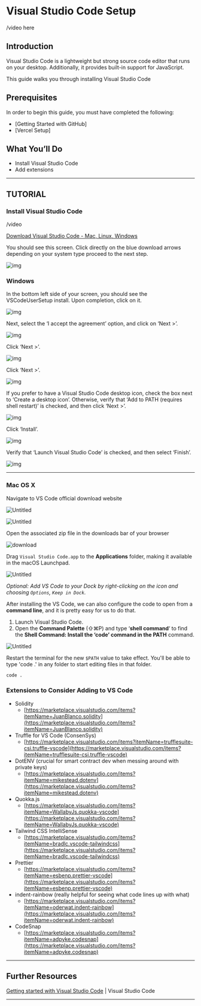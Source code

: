 # Visual Studio Code Setup

>
/video here
## **Introduction**

Visual Studio Code is a lightweight but strong source code editor that runs on your desktop. Additionally, it provides built-in support for JavaScript.

This guide walks you through installing Visual Studio Code

## **Prerequisites**

In order to begin this guide, you must have completed the following:

- [Getting Started with GitHub]
- [Vercel Setup]

## **What You’ll Do**

- Install Visual Studio Code
- Add extensions

---
## **TUTORIAL**
### Install Visual Studio Code

/video

[Download Visual Studio Code - Mac, Linux, Windows](https://code.visualstudio.com/download)

You should see this screen. Click directly on the blue download arrows depending on your system type proceed to the next step.

![img](https://github.com/public-assembly/public-assembly-docs/blob/main/static/imgs/vscode-install-assets/Windows/Untitled.png)

### **Windows**

In the bottom left side of your screen, you should see the VSCodeUserSetup install. Upon completion, click on it.

![img](https://github.com/public-assembly/public-assembly-docs/blob/main/static/imgs/vscode-install-assets/Windows/Untitled-1.png)

Next, select the ‘I accept the agreement’ option, and click on ‘Next >’.

![img](https://github.com/public-assembly/public-assembly-docs/blob/main/static/imgs/vscode-install-assets/Windows/Untitled-2.png)

Click ‘Next >’.

![img](https://github.com/public-assembly/public-assembly-docs/blob/main/static/imgs/vscode-install-assets/Windows/Untitled-3.png)

Click ‘Next >’.

![img](https://github.com/public-assembly/public-assembly-docs/blob/main/static/imgs/vscode-install-assets/Windows/Untitled-4.png)

If you prefer to have a Visual Studio Code desktop icon, check the box next to ‘Create a desktop icon’. Otherwise, verify that ‘Add to PATH (requires shell restart)’ is checked, and then click ‘Next >’.

![img](https://github.com/public-assembly/public-assembly-docs/blob/main/static/imgs/vscode-install-assets/Windows/Untitled-5.png)

Click ‘Install’.

![img](https://github.com/public-assembly/public-assembly-docs/blob/main/static/imgs/vscode-install-assets/Windows/Untitled-6.png)

Verify that ‘Launch Visual Studio Code’ is checked, and then select ‘Finish’.

![img](https://github.com/public-assembly/public-assembly-docs/blob/main/static/imgs/vscode-install-assets/Windows/Untitled-7.png)

---
### **Mac OS X**

Navigate to VS Code official download website

![Untitled](https://github.com/public-assembly/public-assembly-docs/blob/main/static/imgs/vscode-install-assets/01.png)

![Untitled](https://github.com/public-assembly/public-assembly-docs/blob/main/static/imgs/vscode-install-assets/02.png)

Open the associated zip file in the downloads bar of your browser

![download](https://github.com/public-assembly/public-assembly-docs/blob/main/static/imgs/vscode-install-assets/03.png)

Drag `Visual Studio Code.app` to the **Applications** folder, making it available in the macOS Launchpad.

![Untitled](https://github.com/public-assembly/public-assembly-docs/blob/main/static/imgs/vscode-install-assets/04.png)


*Optional: Add VS Code to your Dock by right-clicking on the icon and choosing `Options`, `Keep in Dock`.*

After installing the VS Code, we can also configure the code to open from a **command line**, and it is pretty easy for us to do that.

1. Launch Visual Studio Code.
2. Open the **Command Palette** (⇧⌘P) and type ‘**shell command**‘ to find the **Shell Command: Install the ‘code’ command in the PATH** command.

![Untitled](https://github.com/public-assembly/public-assembly-docs/blob/main/static/imgs/vscode-install-assets/Screen%20Shot%202022-10-01%20at%201.44.13%20PM.png)

Restart the terminal for the new `$PATH` value to take effect. You'll be able to type 'code .' in any folder to start editing files in that folder.

```bash
code .
```

### **Extensions to Consider Adding to VS Code**

- Solidity
    - [https://marketplace.visualstudio.com/items?itemName=JuanBlanco.solidity](https://marketplace.visualstudio.com/items?itemName=JuanBlanco.solidity)
- Truffle for VS Code (ConsenSys)
    - [https://marketplace.visualstudio.com/items?itemName=trufflesuite-csi.truffle-vscode](https://marketplace.visualstudio.com/items?itemName=trufflesuite-csi.truffle-vscode)
- DotENV (crucial for smart contract dev when messing around with private keys)
    - [https://marketplace.visualstudio.com/items?itemName=mikestead.dotenv](https://marketplace.visualstudio.com/items?itemName=mikestead.dotenv)
- Quokka.js
    - [https://marketplace.visualstudio.com/items?itemName=WallabyJs.quokka-vscode](https://marketplace.visualstudio.com/items?itemName=WallabyJs.quokka-vscode)
- Tailwind CSS IntelliSense
    - [https://marketplace.visualstudio.com/items?itemName=bradlc.vscode-tailwindcss](https://marketplace.visualstudio.com/items?itemName=bradlc.vscode-tailwindcss)
- Prettier
    - [https://marketplace.visualstudio.com/items?itemName=esbenp.prettier-vscode](https://marketplace.visualstudio.com/items?itemName=esbenp.prettier-vscode)
- indent-rainbow (really helpful for seeing what code lines up with what)
    - [https://marketplace.visualstudio.com/items?itemName=oderwat.indent-rainbow](https://marketplace.visualstudio.com/items?itemName=oderwat.indent-rainbow)
- CodeSnap
    - [https://marketplace.visualstudio.com/items?itemName=adpyke.codesnap](https://marketplace.visualstudio.com/items?itemName=adpyke.codesnap)

---

## **Further Resources**

[Getting started with Visual Studio Code](https://code.visualstudio.com/docs/introvideos/basics) | Visual Studio Code

---